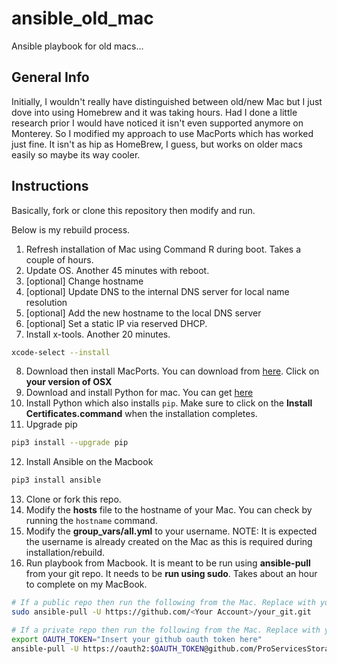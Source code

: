 # ansible_old_mac
Ansible playbook for old macs...

## General Info

Initially, I wouldn't really have distinguished between old/new Mac but I just dove into using Homebrew and it was taking hours. Had I done a little research prior I would have noticed it isn't even supported anymore on Monterey. So I modified my approach to use MacPorts which has worked just fine. It isn't as hip as HomeBrew, I guess, but works on older macs easily so maybe its way cooler.

## Instructions

Basically, fork or clone this repository then modify and run.

Below is my rebuild process.

1. Refresh installation of Mac using Command R during boot. Takes a couple of hours.
2. Update OS. Another 45 minutes with reboot.
3. [optional] Change hostname
4. [optional] Update DNS to the internal DNS server for local name resolution
5. [optional] Add the new hostname to the local DNS server
6. [optional] Set a static IP via reserved DHCP.
7. Install x-tools. Another 20 minutes.
   
```bash
xcode-select --install
```

8. Download then install MacPorts. You can download from [here](https://www.macports.org/install.php). Click on **your version of OSX**
9. Download and install Python for mac. You can get [here](https://www.python.org/downloads/)
10. Install Python which also installs `pip`. Make sure to click on the **Install Certificates.command** when the installation completes.
11. Upgrade pip

```bash
pip3 install --upgrade pip
```

12. Install Ansible on the Macbook

```bash
pip3 install ansible
```

13. Clone or fork this repo.
14. Modify the **hosts** file to the hostname of your Mac. You can check by running the `hostname` command.
15. Modify the **group_vars/all.yml** to your username. NOTE: It is expected the username is already created on the Mac as this is required during installation/rebuild.
16. Run playbook from Macbook. It is meant to be run using **ansible-pull** from your git repo. It needs to be **run using sudo**. Takes about an hour to complete on my MacBook.


```bash
# If a public repo then run the following from the Mac. Replace with your values.
sudo ansible-pull -U https://github.com/<Your Account>/your_git.git
```

```bash
# If a private repo then run the following from the Mac. Replace with your values.
export OAUTH_TOKEN="Insert your github oauth token here"
ansible-pull -U https://oauth2:$OAUTH_TOKEN@github.com/ProServicesStorage/ansible_configs.git
```
